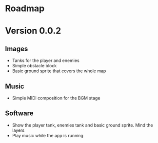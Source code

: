 # Roadmap

# Version 0.0.2

## Images

- Tanks for the player and enemies
- Simple obstacle block
- Basic ground sprite that covers the whole map

## Music

- Simple MIDI composition for the BGM stage

## Software

- Show the player tank, enemies tank and basic ground sprite. Mind the layers
- Play music while the app is running
